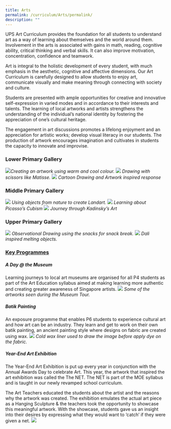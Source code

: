 ```yaml
---
title: Arts
permalink: /curriculum/Arts/permalink/
description: ""
---
```

UPS Art Curriculum provides the foundation for all students to understand art as a way of learning about themselves and the world around them. Involvement in the arts is associated with gains in math, reading, cognitive ability, critical thinking and verbal skills. It can also improve motivation, concentration, confidence and teamwork.

Art is integral to the holistic development of every student, with much emphasis in the aesthetic, cognitive and affective dimensions. Our Art Curriculum is carefully designed to allow students to enjoy art, communicate visually and make meaning through connecting with society and culture.
 
Students are presented with ample opportunities for creative and innovative self-expression in varied modes and in accordance to their interests and talents. The learning of local artworks and artists strengthens the understanding of the individual’s national identity by fostering the appreciation of one’s cultural heritage. 

The engagement in art discussions promotes a lifelong enjoyment and an appreciation for artistic works; develop visual literacy in our students. The production of artwork encourages imagination and cultivates in students the capacity to innovate and improvise.

### **Lower Primary Gallery**
![](/images/Curriculum/2023/ART/Art%20Collage%201.jpg)*Creating an artwork using warm and cool colour.*
![](/images/Curriculum/2023/ART/Art%20Collage%202.jpg)
*Drawing with scissors like Matisse.*
![](/images/Curriculum/2023/ART/Art%20Collage%203.jpg)
*Cartoon Drawing and Artwork inspired response*
### **Middle Primary Gallery**
![](/images/Curriculum/2023/ART/Art%20Collage%204.jpg)
*Using objects from nature to create Landart.*
![](/images/Curriculum/2023/ART/Art%20Collage%205.jpg)
*Learning about Picasso’s Cubism*
![](/images/Curriculum/2023/ART/Art%20Collage%206.jpg)
*Journey through Kadinsky’s Art*
### **Upper Primary Gallery**
![](/images/Curriculum/2023/ART/Art%20Collage%207.jpg)
*Observational Drawing using the snacks for snack break.*
![](/images/Curriculum/2023/ART/Art%20Collage%208.jpg)
*Dali inspired melting objects.*
### **<u>Key Programmes</u>**
##### **A Day @ the Museum**
Learning journeys to local art museums are organised for all P4 students as part of the Art Education syllabus aimed at making learning more authentic and creating greater awareness of Singapore artists.
![](/images/Curriculum/2023/ART/Art%20Collage%209.jpg)
*Some of the artworks seen during the Museum Tour.*

##### **Batik Painting**
An exposure programme that enables P6 students to experience cultural art and how art can be an industry. They learn and get to work on their own batik painting, an ancient painting style where designs on fabric are created using wax.
![](/images/Curriculum/2023/ART/Art%20Collage%2010.jpg)
*Cold wax liner used to draw the image before apply dye on the fabric.*

##### **Year-End Art Exhibition**
The Year-End Art Exhibition is put up every year in conjunction with the Annual Awards Day to celebrate Art. This year, the artwork that inspired the art exhibition was called the The NET. The NET is part of the MOE syllabus and is taught in our newly revamped school curriculum. 

The Art Teachers educated the students about the artist and the reasons why the artwork was created. The exhibition emulates the actual art piece as a Hanging Sculpture & the teachers took the opportunity to showcase this meaningful artwork. With the showcase, students gave us an insight into their desires by expressing what they would want to ‘catch’ if they were given a net. ![](/images/Curriculum/2023/ART/Art%20Collage%2011.jpg)